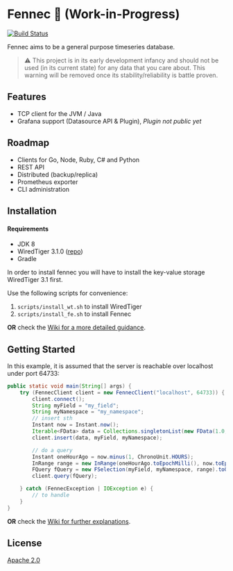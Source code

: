 # Fennec 🦊 (Work-in-Progress)

[![Build Status](https://travis-ci.com/fennecdb/fennec.svg?branch=master)](https://travis-ci.com/fennecdb/fennec)

Fennec aims to be a general purpose timeseries database.

> ⚠️ This project is in its early development infancy and should not be used (in its current state) for any data that you care about. This warning will be removed once its stability/reliability is battle proven.

## Features
* TCP client for the JVM / Java
* Grafana support (Datasource API & Plugin),️ _Plugin not public yet_

## Roadmap
* Clients for Go, Node, Ruby, C# and Python
* REST API 
* Distributed (backup/replica) 
* Prometheus exporter 
* CLI administration 

## Installation
#### Requirements
* JDK 8
* WiredTiger 3.1.0 ([repo](https://github.com/wiredtiger/wiredtiger))
* Gradle

In order to install fennec you will have to install the key-value storage WiredTiger 3.1 first.

Use the following scripts for convenience:
1. `scripts/install_wt.sh` to install WiredTiger
2. `scripts/install_fe.sh` to install Fennec


__OR__ check the [Wiki for a more detailed guidance](https://github.com/fennecdb/fennec/wiki/Installation).

## Getting Started

In this example, it is assumed that the server is reachable over localhost under port 64733:

```java
public static void main(String[] args) {
    try (FennecClient client = new FennecClient("localhost", 64733)) {
        client.connect();
        String myField = "my_field";
        String myNamespace = "my_namespace";
        // insert sth
        Instant now = Instant.now();
        Iterable<FData> data = Collections.singletonList(new FData(1.0, now.toEpochMilli()));
        client.insert(data, myField, myNamespace);

        // do a query
        Instant oneHourAgo = now.minus(1, ChronoUnit.HOURS);
        InRange range = new InRange(oneHourAgo.toEpochMilli(), now.toEpochMilli());
      	FQuery fQuery = new FSelection(myField, myNamespace, range).toQuery();
        client.query(fQuery);

    } catch (FennecException | IOException e) {
        // to handle
    }
}
```
__OR__ check the [Wiki for further explanations](https://github.com/fennecdb/fennec/wiki/Getting-Started).


## License
[Apache 2.0](https://github.com/fennecdb/fennec/blob/master/LICENSE)
